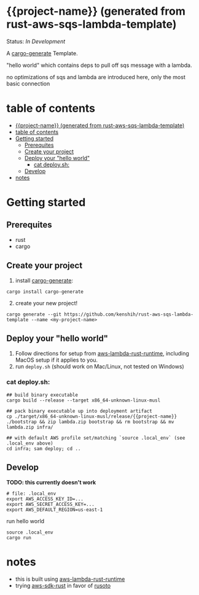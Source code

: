# {{project-name}} (generated from rust-aws-sqs-lambda-template)
Status: _In Development_

A [cargo-generate](https://github.com/cargo-generate/cargo-generate) Template.

"hello world" which contains deps to pull off sqs message with a lambda.

no optimizations of sqs and lambda are introduced here, only the most basic connection

# table of contents

- [{{project-name}} (generated from rust-aws-sqs-lambda-template)](#project-name-generated-from-rust-aws-sqs-lambda-template)
- [table of contents](#table-of-contents)
- [Getting started](#getting-started)
  - [Prerequites](#prerequites)
  - [Create your project](#create-your-project)
  - [Deploy your "hello world"](#deploy-your-hello-world)
    - [cat deploy.sh:](#cat-deploysh)
  - [Develop](#develop)
- [notes](#notes)

# Getting started
## Prerequites
* rust
* cargo

## Create your project
1. install [cargo-generate](https://github.com/cargo-generate/cargo-generate):
```
cargo install cargo-generate
```
2. create your new project!
```
cargo generate --git https://github.com/kenshih/rust-aws-sqs-lambda-template --name <my-project-name>
```

## Deploy your "hello world"

1. Follow directions for setup from [aws-lambda-rust-runtime](https://github.com/awslabs/aws-lambda-rust-runtime), including MacOS setup if it applies to you.
2. run `deploy.sh` (should work on Mac/Linux, not tested on Windows)

### cat deploy.sh:
```
## build binary executable
cargo build --release --target x86_64-unknown-linux-musl

## pack binary executable up into deployment artifact
cp ./target/x86_64-unknown-linux-musl/release/{{project-name}} ./bootstrap && zip lambda.zip bootstrap && rm bootstrap && mv lambda.zip infra/

## with default AWS profile set/matching `source .local_env` (see .local_env above)
cd infra; sam deploy; cd ..
```

## Develop

**TODO: this currently doesn't work**
```
# file: .local_env
export AWS_ACCESS_KEY_ID=...
export AWS_SECRET_ACCESS_KEY=...
export AWS_DEFAULT_REGION=us-east-1
```

run hello world
```
source .local_env
cargo run
```
# notes

- this is built using [aws-lambda-rust-runtime](https://github.com/awslabs/aws-lambda-rust-runtime)
- trying [aws-sdk-rust](https://github.com/awslabs/aws-sdk-rust) in favor of [rusoto](https://github.com/rusoto/rusoto)